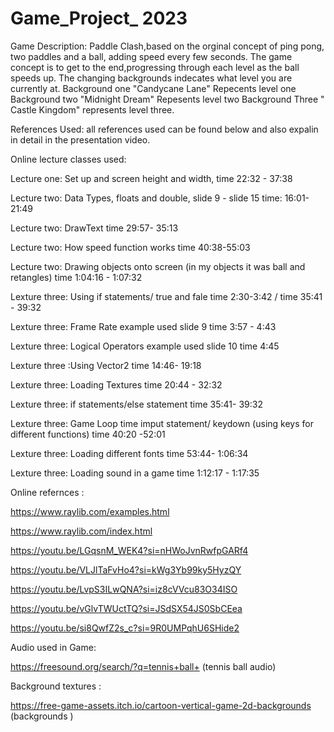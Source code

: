 # Game_Project_ 2023
Game Description:
Paddle Clash,based on the orginal concept of ping pong, two paddles and a ball, adding speed every few seconds. The game concept is to get to the end,progressing through each level as the ball speeds up. 
The changing backgrounds indecates what level you are currently at. 
Background one "Candycane Lane" Repecents level one 
Background two "Midnight Dream" Repesents level two 
Background Three " Castle Kingdom" represents level three. 

References Used: 
all references used can be found below and also expalin in detail in the presentation video. 

Online lecture classes used: 

Lecture one: Set up and screen height and width, time 22:32 - 37:38

Lecture two: Data Types, floats and double, slide 9 - slide 15 time:  16:01- 21:49 

Lecture two: DrawText time 29:57- 35:13

Lecture two: How speed function works time 40:38-55:03

Lecture two: Drawing objects onto screen (in my objects it was ball and retangles) time 1:04:16 - 1:07:32 

Lexture three: Using if statements/ true and fale  time  2:30-3:42 / time 35:41 - 39:32 

Lexture three: Frame Rate example used slide 9 time 3:57 - 4:43 

Lexture three: Logical Operators example used slide 10 time 4:45 

Lexture three :Using Vector2 time 14:46- 19:18 

Lexture three: Loading Textures time 20:44 - 32:32 

Lexture three: if statements/else statement time 35:41- 39:32 

Lexture three: Game Loop time imput statement/ keydown (using keys for different functions)  time 40:20 -52:01 

Lexture three: Loading different fonts time 53:44- 1:06:34

Lexture three: Loading sound in a game time 1:12:17 - 1:17:35 


Online refernces : 

https://www.raylib.com/examples.html


https://www.raylib.com/index.html


https://youtu.be/LGqsnM_WEK4?si=nHWoJvnRwfpGARf4


https://youtu.be/VLJlTaFvHo4?si=kWg3Yb99ky5HyzQY


https://youtu.be/LvpS3ILwQNA?si=iz8cVVcu83O34ISO


https://youtu.be/vGlvTWUctTQ?si=JSdSX54JS0SbCEea


https://youtu.be/si8QwfZ2s_c?si=9R0UMPqhU6SHide2


Audio used in Game: 

https://freesound.org/search/?q=tennis+ball+ (tennis ball audio) 

Background textures : 

https://free-game-assets.itch.io/cartoon-vertical-game-2d-backgrounds (backgrounds )









